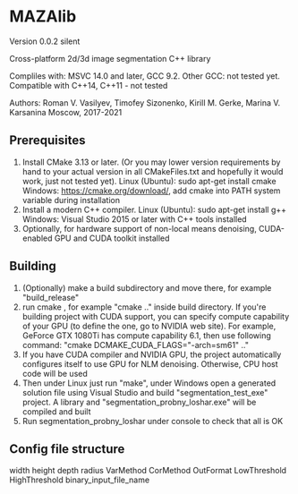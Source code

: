 # MAZAlib

Version 0.0.2 silent

Cross-platform 2d/3d image segmentation C++ library

Compliles with: MSVC 14.0 and later, GCC 9.2. Other GCC: not tested yet.
Compatible with C++14, C++11 - not tested

Authors: Roman V. Vasilyev, Timofey Sizonenko, Kirill M. Gerke, Marina V. Karsanina
Moscow, 2017-2021

## Prerequisites

1. Install CMake 3.13 or later. (Or you may lower version requirements by hand to your actual version in all CMakeFiles.txt and hopefully it would work, just not tested yet).
Linux (Ubuntu): sudo apt-get install cmake
Windows: https://cmake.org/download/, add cmake into PATH system variable during installation
2. Install a modern C++ compiler.
Linux (Ubuntu): sudo apt-get install g++
Windows: Visual Studio 2015 or later with C++ tools installed
3. Optionally, for hardware support of non-local means denoising, CUDA-enabled GPU and CUDA toolkit installed


## Building

1. (Optionally) make a build subdirectory and move there, for example "build_release"
2. run cmake <relative path to project>, for example "cmake .." inside build directory. If you're building project with CUDA support, you can specify compute capability of your GPU (to define the one, go to NVIDIA web site). For example, GeForce GTX 1080Ti has compute capability 6.1, then use following command: "cmake DCMAKE_CUDA_FLAGS="-arch=sm61" .."
3. If you have CUDA compiler and NVIDIA GPU, the project automatically configures itself to use GPU for NLM denoising. Otherwise, CPU host code will be used
4. Then under Linux just run "make", under Windows open a generated solution file using Visual Studio and build "segmentation_test_exe" project. A library and "segmentation_probny_loshar.exe" will be compiled and built
5. Run segmentation_probny_loshar under console to check that all is OK


## Config file structure

width height depth
radius VarMethod CorMethod OutFormat
LowThreshold HighThreshold
binary_input_file_name
